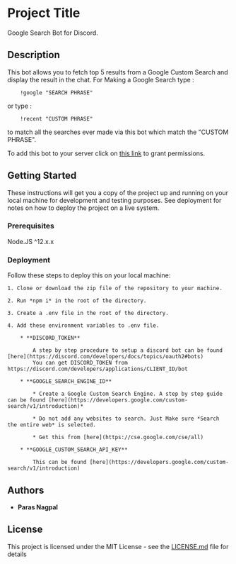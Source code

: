 # Project Title

Google Search Bot for Discord.

## Description

This bot allows you to fetch top 5 results from a Google Custom Search and display the result in the chat. For Making a Google Search type : 
```
    !google "SEARCH PHRASE"
```
or type :
```
    !recent "CUSTOM PHRASE"
```
to match all the searches ever made via this bot which match the "CUSTOM PHRASE". 

To add this bot to your server click on [this link](https://discord.com/api/oauth2/authorize?client_id=714442190088044604&permissions=8&scope=bot) to grant permissions. 

## Getting Started

These instructions will get you a copy of the project up and running on your local machine for development and testing purposes. See deployment for notes on how to deploy the project on a live system.

### Prerequisites

Node.JS ^12.x.x


### Deployment

Follow these steps to deploy this on your local machine:

    1. Clone or download the zip file of the repository to your machine.

    2. Run *npm i* in the root of the directory. 

    3. Create a .env file in the root of the directory. 

    4. Add these environment variables to .env file.

        * **DISCORD_TOKEN** 

            A step by step procedure to setup a discord bot can be found [here](https://discord.com/developers/docs/topics/oauth2#bots)
            You can get DISCORD_TOKEN from https://discord.com/developers/applications/CLIENT_ID/bot

        * **GOOGLE_SEARCH_ENGINE_ID**

            * Create a Google Custom Search Engine. A step by step guide can be found [here](https://developers.google.com/custom-search/v1/introduction)*

            * Do not add any websites to search. Just Make sure *Search the entire web* is selected.

            * Get this from [here](https://cse.google.com/cse/all)    

        * **GOOGLE_CUSTOM_SEARCH_API_KEY**
        
            This can be found [here](https://developers.google.com/custom-search/v1/introduction)       

## Authors

* **Paras Nagpal**

## License

This project is licensed under the MIT License - see the [LICENSE.md](LICENSE.md) file for details

